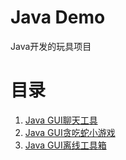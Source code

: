 # Java Demo

Java开发的玩具项目

# 目录

1. [Java GUI聊天工具](./gui-chat)
2. [Java GUI贪吃蛇小游戏](./gui-game-snake)
3. [Java GUI离线工具箱](./gui-offline-tool)